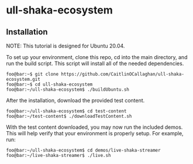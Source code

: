 # ull-shaka-ecosystem

## Installation

NOTE: This tutorial is designed for Ubuntu 20.04.

To set up your environment, clone this repo, cd into the main directory, and run the build script. This script will install all of the needed dependencies.

```console
foo@bar:~$ git clone https://github.com/CaitlinOCallaghan/ull-shaka-ecosystem.git
foo@bar:~$ cd ull-shaka-ecosystem
foo@bar:~/ull-shaka-ecosystem$ ./buildUbuntu.sh
```

After the installation, download the provided test content.
```console
foo@bar:~/ull-shaka-ecosystem$ cd test-content
foo@bar:~/test-content$ ./downloadTestContent.sh
```

With the test content downloaded, you may now run the included demos. This will help verify that your environment is properly setup. For example, run:
```console
foo@bar:~/ull-shaka-ecosystem$ cd demos/live-shaka-streamer
foo@bar:~/live-shaka-streamer$ ./live.sh
```
